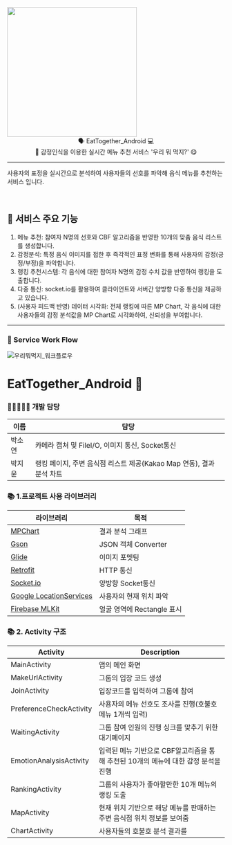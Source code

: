 <div align="center" style="display:flex;">
	<img width="300" height="300" src="https://user-images.githubusercontent.com/43838030/116829625-a1783b00-abdf-11eb-990d-4a92b96c3c1b.png">
</div>
<div align="center">
🗣 EatTogether_Android 💻
<br>🍴 감정인식을 이용한 실시간 메뉴 추천 서비스 '우리 뭐 먹지?' 😋
</div>

---
사용자의 표정을 실시간으로 분석하여 사용자들의 선호를 파악해 음식 메뉴를 추천하는 서비스 입니다.<br> 

&nbsp;

## 💛 서비스 주요 기능
  1. 메뉴 추천: 참여자 N명의 선호와 CBF 알고리즘을 반영한 10개의 맞춤 음식 리스트를 생성합니다. 
  2. 감정분석: 특정 음식 이미지를 접한 후 즉각적인 표정 변화를 통해 사용자의 감정(긍정/부정)을 파악합니다.
  3. 랭킹 추천시스템: 각 음식에 대한 참여자 N명의 감정 수치 값을 반영하여 랭킹을 도출합니다. 
  4. 다중 통신: socket.io를 활용하여 클라이언트와 서버간 양방향 다중 통신을 제공하고 있습니다.
  5. (사용자 피드백 반영) 데이터 시각화: 전체 랭킹에 따른 MP Chart, 각 음식에 대한 사용자들의 감정 분석값을 MP Chart로 시각화하여, 신뢰성을 부여합니다.

------
### 📄 Service Work Flow
![우리뭐먹지_워크플로우](https://user-images.githubusercontent.com/43838030/116829539-375f9600-abdf-11eb-8076-ea21cc4e6c64.JPG)

# EatTogether_Android :loudspeaker:

### 👩🏻‍🤝‍👩🏻 개발 담당

| 이름                                                  | 담당                                                    |
| ------------------------------------------------------------ | ------------------------------------------------------- |
| 박소연 | 카메라 캡처 및 FileI/O, 이미지 통신, Socket통신 |
| 박지윤 | 랭킹 페이지, 주변 음식점 리스트 제공(Kakao Map 연동), 결과 분석 차트 |

### 📚 1.프로젝트 사용 라이브러리

| 라이브러리                                                   | 목적                                                    |
| ------------------------------------------------------------ | ------------------------------------------------------- |
| [MPChart](https://github.com/PhilJay/MPAndroidChart) | 결과 분석 그래프                       |
| [Gson](https://github.com/google/gson) | JSON 객체 Converter |
| [Glide](https://github.com/bumptech/glide) | 이미지 포멧팅 |
| [Retrofit](https://square.github.io/retrofit/) | HTTP 통신 |
| [Socket.io](https://socket.io/) | 양방향 Socket통신 |
| [Google LocationServices](https://developers.google.com/android/reference/com/google/android/gms/location/LocationServices) | 사용자의 현재 위치 파악 |
| [Firebase MLKit](https://firebase.google.com/docs/ml-kit/detect-faces) | 얼굴 영역에 Rectangle 표시 |

### 📚 2. Activity 구조

|                  Activity   |                 Description   |
| ----------------------------------- | ------------------------------------------- |
| MainActivity  |  앱의 메인 화면    |
| MakeUrlActivity  | 그룹의 입장 코드 생성 |
| JoinActivity  |  입장코드를 입력하여 그룹에 참여  |
| PreferenceCheckActivity  | 사용자의 메뉴 선호도 조사를 진행(호불호 메뉴 1개씩 입력)   |
| WaitingActivity  | 그룹 참여 인원의 진행 싱크를 맞추기 위한 대기페이지  |
| EmotionAnalysisActivity  |  입력된 메뉴 기반으로 CBF알고리즘을 통해 추천된 10개의 메뉴에 대한 감정 분석을 진행 |
| RankingActivity  |  그룹의 사용자가 좋아할만한 10개 메뉴의 랭킹 도출 |
| MapActivity  | 현재 위치 기반으로 해당 메뉴를 판매하는 주변 음식점 위치 정보를 보여줌 |
| ChartActivity  | 사용자들의 호불호 분석 결과를  |
